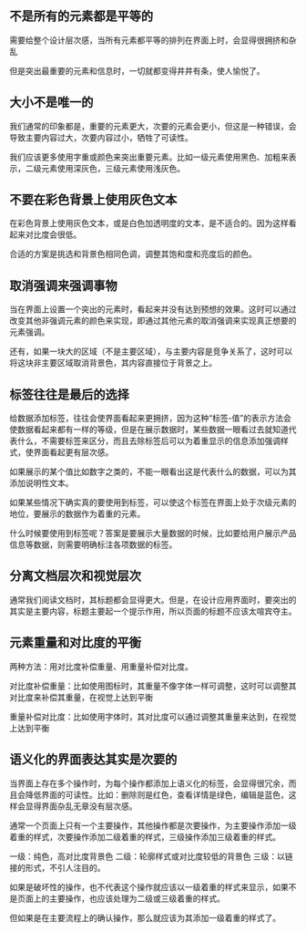 ## 不是所有的元素都是平等的

需要给整个设计层次感，当所有元素都平等的排列在界面上时，会显得很拥挤和杂乱

但是突出最重要的元素和信息时，一切就都变得井井有条，使人愉悦了。

## 大小不是唯一的

我们通常的印象都是，重要的元素更大，次要的元素会更小，但这是一种错误，会导致主要内容过大，次要内容过小，牺牲了可读性。

我们应该更多使用字重或颜色来突出重要元素。比如一级元素使用黑色、加粗来表示，二级元素使用深灰色，三级元素使用浅灰色。

## 不要在彩色背景上使用灰色文本

在彩色背景上使用灰色文本，或是白色加透明度的文本，是不适合的。因为这样看起来对比度会很低。

合适的方案是挑选和背景色相同色调，调整其饱和度和亮度后的颜色。

## 取消强调来强调事物

当在界面上设置一个突出的元素时，看起来并没有达到预想的效果。这时可以通过改变其他非强调元素的颜色来实现，即通过其他元素的取消强调来实现真正想要的元素强调。

还有，如果一块大的区域（不是主要区域），与主要内容是竞争关系了，这时可以将这块非主要区域取消背景色，其内容直接位于背景之上。

## 标签往往是最后的选择

给数据添加标签，往往会使界面看起来更拥挤，因为这种“标签-值”的表示方法会使数据看起来都有一样的等级，但是在展示数据时，某些数据一眼看过去就知道代表什么，不需要标签来区分，而且去除标签后可以为着重显示的信息添加强调样式，使界面看起更有层次感。

如果展示的某个值比如数字之类的，不能一眼看出这是代表什么的数据，可以为其添加说明性文本。

如果某些情况下确实真的要使用到标签，可以使这个标签在界面上处于次级元素的地位，要展示的数据作为着重的元素。

什么时候要使用到标签呢？答案是要展示大量数据的时候，比如要给用户展示产品信息等数据，则需要明确标注各项数据的标签。


## 分离文档层次和视觉层次

通常我们阅读文档时，其标题都会显得更大。但是，在设计应用界面时，要突出的其实是主要内容，标题主要起一个提示作用，所以页面的标题不应该太喧宾夺主。

## 元素重量和对比度的平衡

两种方法：用对比度补偿重量、用重量补偿对比度。

对比度补偿重量：比如使用图标时，其重量不像字体一样可调整，这时可以调整其对比度来补偿其重量，在视觉上达到平衡

重量补偿对比度：比如使用字体时，其对比度可以通过调整其重量来达到，在视觉上达到平衡

## 语义化的界面表达其实是次要的

当界面上存在多个操作时，为每个操作都添加上语义化的标签，会显得很冗余，而且会降低界面的可读性。比如：删除则是红色，查看详情是绿色，编辑是蓝色，这样会显得界面杂乱无章没有层次感。

通常一个页面上只有一个主要操作，其他操作都是次要操作，为主要操作添加一级着重的样式，次要操作添加二级着重的样式，三级操作添加三级着重的样式。

一级：纯色，高对比度背景色
二级：轮廓样式或对比度较低的背景色
三级：以链接的形式，不引人注目的。

如果是破坏性的操作，也不代表这个操作就应该以一级着重的样式来显示，如果不是页面上的主要操作，也应该处理为二级或三级着重的样式。

但如果是在主要流程上的确认操作，那么就应该为其添加一级着重的样式了。